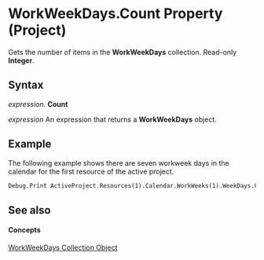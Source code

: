 
# WorkWeekDays.Count Property (Project)

Gets the number of items in the  **WorkWeekDays** collection. Read-only **Integer**.


## Syntax

 _expression_. **Count**

 _expression_ An expression that returns a **WorkWeekDays** object.


## Example

The following example shows there are seven workweek days in the calendar for the first resource of the active project.


```vb
Debug.Print ActiveProject.Resources(1).Calendar.WorkWeeks(1).WeekDays.Count
```


## See also


#### Concepts


[WorkWeekDays Collection Object](70ef7283-1dc1-7b19-5d84-5b3d5698e169.md)